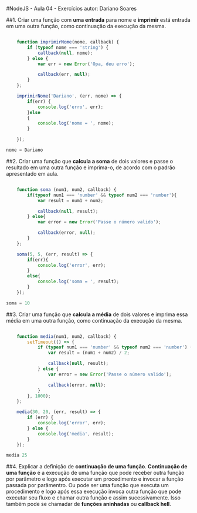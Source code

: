 #NodeJS - Aula 04 - Exercícios
autor: Dariano Soares

##1. Criar uma função com **uma entrada** para nome e **imprimir** está entrada em uma outra função, como continuação da execução da mesma.
```js

	function imprimirNome(nome, callback) {
		if (typeof nome === 'string') {
			callback(null, nome);
		} else {
			var err = new Error('Opa, deu erro');

			callback(err, null);
		}
	};

	imprimirNome('Dariano', (err, nome) => {
		if(err) {
			console.log('erro', err);
		}else
		{
			console.log('nome = ', nome);
		}

	});

nome = Dariano

```
##2. Criar uma função que **calcula a soma** de dois valores e passe o resultado em uma outra função e imprima-o, de acordo com o padrão apresentado em aula.
```js

	function soma (num1, num2, callback) {
		if(typeof num1 === 'number' && typeof num2 === 'number'){
			var result = num1 + num2;

			callback(null, result);
		} else{
			var error = new Error('Passe o número valido');

			callback(error, null);
		}
	};

	soma(5, 5, (err, result) => {
		if(err){
			console.log('error', err);
		}
		else{
			console.log('soma = ', result);
		}
	});

soma = 10

```
##3. Criar uma função que **calcula a média** de dois valores e imprima essa média em uma outra função, como continuação da execução da mesma.
```js

	function media(num1, num2, callback) {
		setTimeout(() => {
			if (typeof num1 === 'number' && typeof num2 === 'number') {
				var result = (num1 + num2) / 2;

				callback(null, result);
			} else {
				var error = new Error('Passe o número valido');

				callback(error, null);
			}
		}, 1000);
	};

	media(30, 20, (err, result) => {
		if (err) {
			console.log('error', err);
		} else {
			console.log('media', result);
		}
	});

media 25

```
##4. Explicar a definição de **continuação de uma função**.
**Continuação de uma função** é a execução de uma função que pode receber outra função por parâmetro e logo após executar um procedimento e invocar a função passada por parâmentro. Ou pode ser uma função que executa um procedimento e logo após essa execução invoca outra função que pode executar seu fluxo e chamar outra função e assim sucessivamente. Isso também pode se chamadar de **funções aninhadas** ou **callback hell**.
